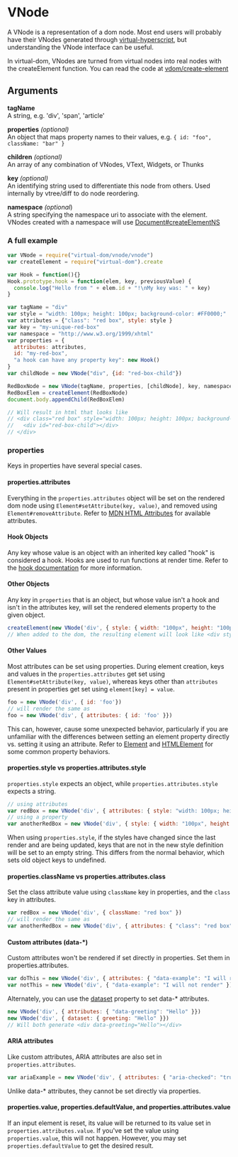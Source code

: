 # VNode

A VNode is a representation of a dom node. Most end users will probably have their VNodes generated through [virtual-hyperscript](https://github.com/Matt-Esch/virtual-dom/tree/master/virtual-hyperscript), but understanding the VNode interface can be useful.

In virtual-dom, VNodes are turned from virtual nodes into real nodes with the createElement function. You can read the code at [vdom/create-element](https://github.com/Matt-Esch/virtual-dom/blob/master/vdom/create-element.js)

## Arguments

**tagName**  
A string, e.g. 'div', 'span', 'article'

**properties** *(optional)*  
An object that maps property names to their values, e.g. `{ id: "foo", className: "bar" }`

**children** *(optional)*  
An array of any combination of VNodes, VText, Widgets, or Thunks

**key** *(optional)*  
An identifying string used to differentiate this node from others. Used internally by vtree/diff to do node reordering.

**namespace** *(optional*)  
A string specifying the namespace uri to associate with the element. VNodes created with a namespace will use [Document#createElementNS](https://developer.mozilla.org/en-US/docs/Web/API/document.createElementNS)

### A full example
```javascript
var VNode = require("virtual-dom/vnode/vnode")
var createElement = require("virtual-dom").create

var Hook = function(){}
Hook.prototype.hook = function(elem, key, previousValue) {
  console.log("Hello from " + elem.id + "!\nMy key was: " + key)
}

var tagName = "div"
var style = "width: 100px; height: 100px; background-color: #FF0000;"
var attributes = {"class": "red box", style: style }
var key = "my-unique-red-box"
var namespace = "http://www.w3.org/1999/xhtml"
var properties = {
  attributes: attributes,
  id: "my-red-box",
  "a hook can have any property key": new Hook()
}
var childNode = new VNode("div", {id: "red-box-child"})

RedBoxNode = new VNode(tagName, properties, [childNode], key, namespace)
RedBoxElem = createElement(RedBoxNode)
document.body.appendChild(RedBoxElem)

// Will result in html that looks like
// <div class="red box" style="width: 100px; height: 100px; background-color: #FF0000;" id="my-red-box">
//   <div id="red-box-child"></div>
// </div>
```


### properties
Keys in properties have several special cases. 
#### properties.attributes
Everything in the `properties.attributes` object will be set on the rendered dom node using `Element#setAttribute(key, value)`, and removed using `Element#removeAttribute`. Refer to [MDN HTML Attributes](https://developer.mozilla.org/en-US/docs/Web/HTML/Attributes) for available attributes. 

#### Hook Objects
Any key whose value is an object with an inherited key called "hook" is considered a hook. Hooks are used to run functions at render time. Refer to the [hook documentation](hooks.md) for more information.

#### Other Objects
Any key in `properties` that is an object, but whose value isn't a hook and isn't in the attributes key, will set the rendered elements property to the given object.

```javascript
createElement(new VNode('div', { style: { width: "100px", height: "100px"}}))
// When added to the dom, the resulting element will look like <div style="width: 100px; height: 100px"><div>
```

#### Other Values
Most attributes can be set using properties. During element creation, keys and values in the `properties.attributes` get set using `Element#setAttribute(key, value)`, whereas keys other than `attributes` present in properties get set using `element[key] = value`.

```javascript
foo = new VNode('div', { id: 'foo'})
// will render the same as
foo = new VNode('div', { attributes: { id: 'foo' }})
```

This can, however, cause some unexpected behavior, particularly if you are unfamiliar with the differences between setting an element property directly vs. setting it using an attribute. Refer to [Element](https://developer.mozilla.org/en-US/docs/Web/API/Element) and [HTMLElement](https://developer.mozilla.org/en-US/docs/Web/API/HTMLElement) for some common property behaviors.

#### properties.style vs properties.attributes.style
`properties.style` expects an object, while `properties.attributes.style` expects a string.

```javascript
// using attributes
var redBox = new VNode('div', { attributes: { style: "width: 100px; height: 100px; background-color: #FF0000;" }})
// using a property
var anotherRedBox = new VNode('div', { style: { width: "100px", height: "100px", backgroundColor: "#FF0000" }})
```

When using `properties.style`, if the styles have changed since the last render and are being updated, keys that are not in the new style definition will be set to an empty string. This differs from the normal behavior, which sets old object keys to undefined.

#### properties.className vs properties.attributes.class
Set the class attribute value using `className` key in properties, and the `class` key in attributes.

```javascript
var redBox = new VNode('div', { className: "red box" })
// will render the same as
var anotherRedBox = new VNode('div', { attributes: { "class": "red box" }})
```

#### Custom attributes (data-\*)
Custom attributes won't be rendered if set directly in properties. Set them in properties.attributes.

```javascript
var doThis = new VNode('div', { attributes: { "data-example": "I will render" }})
var notThis = new VNode('div', { "data-example": "I will not render" })
```

Alternately, you can use the [dataset](https://developer.mozilla.org/en-US/docs/Web/API/HTMLElement.dataset) property to set data-\* attributes.

```javascript
new VNode('div', { attributes: { "data-greeting": "Hello" }})
new VNode('div', { dataset: { greeting: "Hello" }})
// Will both generate <div data-greeting="Hello"></div>
```

#### ARIA attributes
Like custom attributes, ARIA attributes are also set in `properties.attributes`.

```javascript
var ariaExample = new VNode('div', { attributes: { "aria-checked": "true" }})
```

Unlike data-\* attributes, they cannot be set directly via properties.

#### properties.value, properties.defaultValue, and properties.attributes.value
If an input element is reset, its value will be returned to its value set in `properties.attributes.value`. If you've set the value using `properties.value`, this will not happen. However, you may set `properties.defaultValue` to get the desired result.
